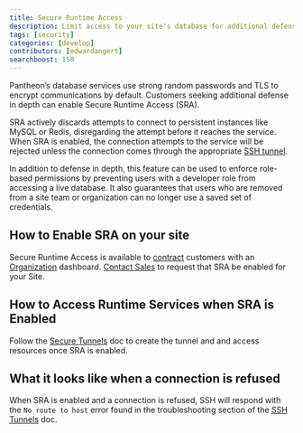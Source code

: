 ```yaml
---
title: Secure Runtime Access
description: Limit access to your site's database for additional defense against traffic-based attacks and unauthorized access.
tags: [security]
categories: [develop]
contributors: [edwardangert]
searchboost: 150
---
```


Pantheon’s database services use strong random passwords and TLS to encrypt communications by default. Customers seeking additional defense in depth can enable Secure Runtime Access (SRA).

SRA actively discards attempts to connect to persistent instances like MySQL or Redis, disregarding the attempt before it reaches the service. When SRA is enabled, the connection attempts to the service will be rejected unless the connection comes through the appropriate [SSH tunnel](/ssh-tunnels).

In addition to defense in depth, this feature can be used to enforce role-based permissions by preventing users with a developer role from accessing a live database. It also guarantees that users who are removed from a site team or organization can no longer use a saved set of credentials.

## How to Enable SRA on your site

Secure Runtime Access is available to [contract](https://pantheon.io/plans/pricing) customers with an [Organization](/organizations) dashboard. [Contact Sales](https://pantheon.io/contact-us) to request that SRA be enabled for your Site.

## How to Access Runtime Services when SRA is Enabled

Follow the [Secure Tunnels](/ssh-tunnels) doc to create the tunnel and and access resources once SRA is enabled.

## What it looks like when a connection is refused

When SRA is enabled and a connection is refused, SSH will respond with the `No route to host` error found in the troubleshooting section of the [SSH Tunnels](/ssh-tunnels) doc.

